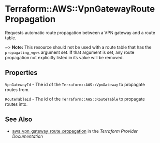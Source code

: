 # Terraform::AWS::VpnGatewayRoutePropagation

Requests automatic route propagation between a VPN gateway and a route table.

~> **Note:** This resource should not be used with a route table that has
the `propagating_vgws` argument set. If that argument is set, any route
propagation not explicitly listed in its value will be removed.

## Properties

`VpnGatewayId` - The id of the `Terraform::AWS::VpnGateway` to propagate routes from.

`RouteTableId` - The id of the `Terraform::AWS::RouteTable` to propagate routes into.


## See Also

* [aws_vpn_gateway_route_propagation](https://www.terraform.io/docs/providers/aws/r/vpn_gateway_route_propagation.html) in the _Terraform Provider Documentation_